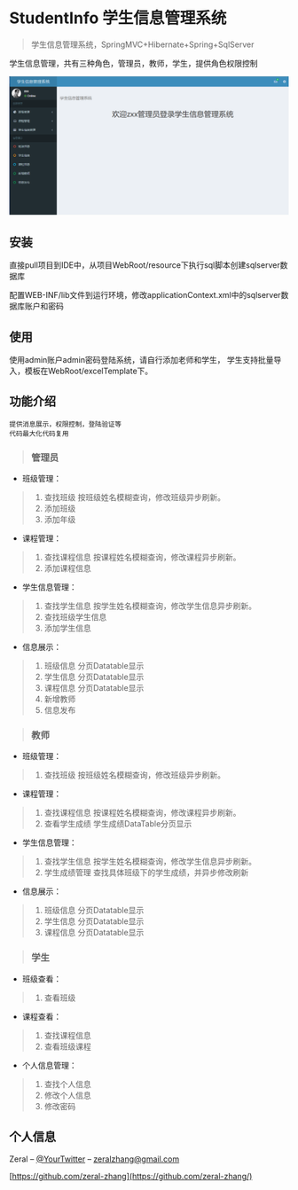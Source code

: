 # StudentInfo 学生信息管理系统
> 学生信息管理系统，SpringMVC+Hibernate+Spring+SqlServer

学生信息管理，共有三种角色，管理员，教师，学生，提供角色权限控制

![](header.png)

## 安装

直接pull项目到IDE中，从项目WebRoot/resource下执行sql脚本创建sqlserver数据库

配置WEB-INF/lib文件到运行环境，修改applicationContext.xml中的sqlserver数据库账户和密码
## 使用

使用admin账户admin密码登陆系统，请自行添加老师和学生，
学生支持批量导入，模板在WebRoot/excelTemplate下。

## 功能介绍
```
提供消息展示，权限控制，登陆验证等
代码最大化代码复用
```
> ### 管理员

- 班级管理：

> 1. 查找班级	按班级姓名模糊查询，修改班级异步刷新。
> 2. 添加班级
> 3. 添加年级

- 课程管理：

> 1. 查找课程信息	按课程姓名模糊查询，修改课程异步刷新。
> 2. 添加课程信息

- 学生信息管理：

> 1. 查找学生信息	按学生姓名模糊查询，修改学生信息异步刷新。
> 2. 查找班级学生信息
> 3. 添加学生信息

- 信息展示：

> 1. 班级信息	分页Datatable显示
> 2. 学生信息	分页Datatable显示
> 3. 课程信息	分页Datatable显示
> 4. 新增教师	
> 5. 信息发布	

> ### 教师

- 班级管理：

> 1. 查找班级	按班级姓名模糊查询，修改班级异步刷新。

- 课程管理：

> 1. 查找课程信息	按课程姓名模糊查询，修改课程异步刷新。
> 2. 查看学生成绩	学生成绩DataTable分页显示

- 学生信息管理：

> 1. 查找学生信息	按学生姓名模糊查询，修改学生信息异步刷新。
> 2. 学生成绩管理	查找具体班级下的学生成绩，并异步修改刷新

- 信息展示：

> 1. 班级信息	分页Datatable显示
> 2. 学生信息	分页Datatable显示
> 3. 课程信息	分页Datatable显示

> ### 学生

- 班级查看：

> 1. 查看班级	

- 课程查看：

> 1. 查找课程信息	
> 2. 查看班级课程

- 个人信息管理：

> 1. 查找个人信息	
> 2. 修改个人信息	
> 3. 修改密码	

## 个人信息

Zeral – [@YourTwitter](https://twitter.com/Sg2UpQxf7pQvy9c) – zeralzhang@gmail.com

[https://github.com/zeral-zhang](https://github.com/zeral-zhang/)

